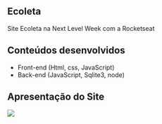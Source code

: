 ## Ecoleta

Site Ecoleta na Next Level Week com a Rocketseat

## Conteúdos desenvolvidos

- Front-end (Html, css, JavaScript)
- Back-end (JavaScript, Sqlite3, node)

## Apresentação do Site

![](ecoleta.gif)
